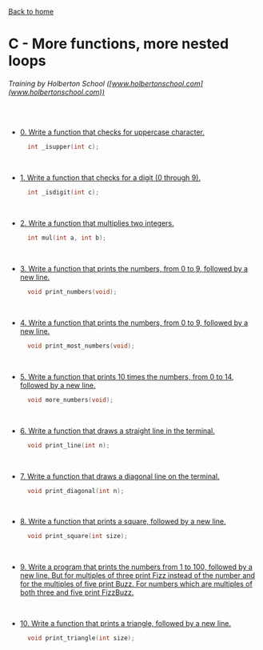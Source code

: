 [Back to home](https://github.com/HugoCLI/holbertonschool-low_level_programming/blob/main/README.md)

# C - More functions, more nested loops
###### Training by Holberton School ([www.holbertonschool.com](www.holbertonschool.com))
&nbsp;
- [0. Write a function that checks for uppercase character.](0-isupper.c)
  &nbsp;

  ```c
    int _isupper(int c);
  ```
  &nbsp;
- [1. Write a function that checks for a digit (0 through 9).](1-isdigit.c)
  &nbsp;

  ```c
    int _isdigit(int c);
  ```
  &nbsp;
- [2. Write a function that multiplies two integers.](2-mul.c)
  &nbsp;

  ```c
    int mul(int a, int b);
  ```
  &nbsp;
- [3. Write a function that prints the numbers, from 0 to 9, followed by a new line.](3-print_numbers.c)
  &nbsp;
   
  ```c
    void print_numbers(void);
  ```
  &nbsp;
- [4. Write a function that prints the numbers, from 0 to 9, followed by a new line.](4-print_most_numbers.c)
  &nbsp;

  ```c
    void print_most_numbers(void);
  ```
  &nbsp;
- [5. Write a function that prints 10 times the numbers, from 0 to 14, followed by a new line.](5-more_numbers.c)
  &nbsp;

  ```c
    void more_numbers(void);
  ```
  &nbsp;
- [6. Write a function that draws a straight line in the terminal.](6-print_line.c)
  &nbsp;

  ```c
    void print_line(int n);
  ```
  &nbsp;
- [7. Write a function that draws a diagonal line on the terminal.](7-print_diagonal.c)
  &nbsp;

  ```c
    void print_diagonal(int n);
  ```
  &nbsp;
- [8. Write a function that prints a square, followed by a new line.](8-print_square.c)
  &nbsp;

  ```c
    void print_square(int size);
  ```
  &nbsp;
- [9. Write a program that prints the numbers from 1 to 100, followed by a new line. But for multiples of three print Fizz instead of the number and for the multiples of five print Buzz. For numbers which are multiples of both three and five print FizzBuzz.](9-fizz_buzz.c)

  &nbsp;
- [10. Write a function that prints a triangle, followed by a new line.](10-print_triangle.c)
  &nbsp;

  ```c
    void print_triangle(int size);
  ```
  &nbsp; 
